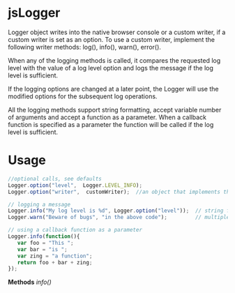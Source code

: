 # jsLogger
Logger object writes into the native browser console or a custom writer, if a custom writer is set as an option. To use a custom writer, implement the following writer methods: log(), info(), warn(), error(). 

When any of the logging methods is called, it compares the requested log level with the value of a log level option and logs the message if the log level is sufficient.

If the logging options are changed at a later point, the Logger will use the modified options for the subsequent log operations.

All the logging methods support string formatting, accept variable number of arguments and accept a function as a parameter. When a callback function is specified as a parameter the function will be called if the log level is sufficient.

# Usage
```js
//optional calls, see defaults
Logger.option("level",  Logger.LEVEL_INFO);
Logger.option("writer",  customWriter);  //an object that implements the following methods: log(), info(), warn(), error()

// logging a message
Logger.info("My log level is %d", Logger.option("level"));  // string formatting
Logger.warn("Beware of bugs", "in the above code");         // multiple parameters

// using a callback function as a parameter
Logger.info(function(){
   var foo = "This ";
   var bar = "is ";
   var zing = "a function";
   return foo + bar + zing;
});
```
**Methods**
*info()*
